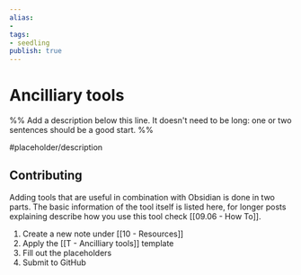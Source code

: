 ```yaml
---
alias: 
- 
tags:
- seedling
publish: true
---
```


# Ancilliary tools

%% Add a description below this line. It doesn't need to be long: one or two sentences should be a good start. %%

#placeholder/description 

## Contributing

Adding tools that are useful in combination with Obsidian is done in two parts. The basic information of the tool itself is listed here, for longer posts explaining describe how you use this tool check [[09.06 - How To]].

1. Create a new note under [[10 - Resources]]
2. Apply the [[T - Ancilliary tools]] template
3. Fill out the placeholders
4. Submit to GitHub